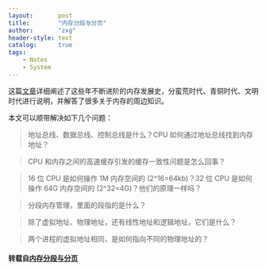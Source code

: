 ```yaml
---
layout:       post
title:        "内存分段与分页"
author:       "zxg"
header-style: text
catalog:      true
tags:
    - Notes
    - System
---
```


这篇[文章](https://www.yigegongjiang.com/2022/%E5%86%85%E5%AD%98%E5%88%86%E6%AE%B5%E4%B8%8E%E5%88%86%E9%A1%B5/)详细阐述了这些年不断进阶的内存发展史，分蛮荒时代、青铜时代、文明时代进行说明，并解答了很多关于内存的周边知识。

本文可以顺带解决如下几个问题：
> 地址总线、数据总线、控制总线是什么？CPU 如何通过地址总线找到内存地址？

> CPU 和内存之间的高速缓存引发的缓存一致性问题是怎么回事？

> 16 位 CPU 是如何操作 1M 内存空间的 (2^16=64kb)？32 位 CPU 是如何操作 64G 内存空间的 (2^32=4G)？他们的原理一样吗？

> 分段内存管理，里面的段指的是什么？

> 除了虚拟地址、物理地址，还有线性地址和逻辑地址，它们是什么？

> 两个进程的虚拟地址相同，是如何指向不同的物理地址的？

#### 转载自[内存分段与分页](https://www.yigegongjiang.com/2022/%E5%86%85%E5%AD%98%E5%88%86%E6%AE%B5%E4%B8%8E%E5%88%86%E9%A1%B5/)